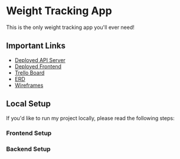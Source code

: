 # Weight Tracking App

This is the only weight tracking app you'll ever need!

## Important Links

- [Deployed API Server]()
- [Deployed Frontend]()
- [Trello Board]()
- [ERD]()
- [Wireframes]()

## Local Setup

If you'd like to run my project locally, please read the following steps:

### Frontend Setup



### Backend Setup